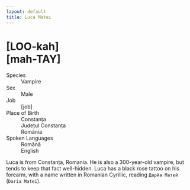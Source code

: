 ```yaml
---
layout: default
title: Luca Matei
---
```

# [LOO-kah]<br>[mah-TAY]
<dl>
<dt>Species</dt>
<dd>Vampire</dd>
<dt>Sex</dt>
<dd>Male</dd>
<dt>Job</dt>
<dd>[job]</dd>
<dt>Place of Birth</dt>
<dd>Constanța</dd>
<dd>Județul Constanța</dd>
<dd>România</dd>
<dt>Spoken Languages</dt>
<dd>Română</dd>
<dd>English</dd>
</dl>

Luca is from Constanța, Romania. He is also a 300-year-old vampire, but tends to keep that fact well-hidden. Luca has a black rose tattoo on his forearm, with a name written in Romanian Cyrillic, reading `Дарйа Матєй` (`Daria Matei`).
